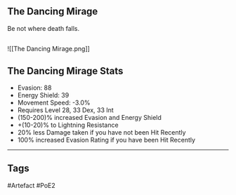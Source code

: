 ## The Dancing Mirage
Be not where death falls.
##
![[The Dancing Mirage.png]]
## The Dancing Mirage Stats
- Evasion: 88
- Energy Shield: 39
- Movement Speed: -3.0%
- Requires Level 28, 33 Dex, 33 Int
- (150-200)% increased Evasion and Energy Shield
- +(10-20)% to Lightning Resistance
- 20% less Damage taken if you have not been Hit Recently
- 100% increased Evasion Rating if you have been Hit Recently


---
## Tags
#Artefact
#PoE2